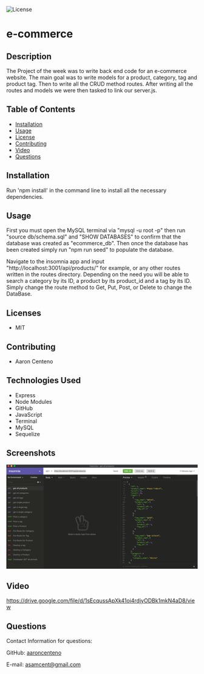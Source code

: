 ![License](https://img.shields.io/static/v1?label=License&message=MIT&color=BLUE)
# e-commerce


## Description

The Project of the week was to write back end code for an e-commerce website. The main goal was to write models for a product, category, tag and product tag. Then to write all the CRUD method routes. After writing all the routes and models we were then tasked to link our server.js.

## Table of Contents

* [Installation](#installation)
* [Usage](#usage)
* [License](#license)
* [Contributing](#contributing)
* [Video](#video)
* [Questions](#questions)

## Installation 

Run 'npm install' in the command line to install all the necessary dependencies.

## Usage

First you must open the MySQL terminal via "mysql -u root -p" then run "source db/schema.sql" and "SHOW DATABASES" to confirm that the database was created as "ecommerce_db". Then once the database has been created simply run "npm run seed" to populate the database. 

Navigate to the insomnia app and input "http://localhost:3001/api/products/" for example, or any other routes written in the routes directory. Depending on the need you will be able to search a category by its ID, a product by its product_id and a tag by its ID. Simply change the route method to Get, Put, Post, or Delete to change the DataBase.

## Licenses

* MIT

## Contributing

* Aaron Centeno

## Technologies Used
* Express
* Node Modules
* GitHub
* JavaScript
* Terminal
* MySQL
* Sequelize

## Screenshots

![Sample Screenshot](./imgs/insomnia.png)

## Video

https://drive.google.com/file/d/1sEcqussApXk41oi4rdjyODBk1mkN4aD8/view

## Questions

Contact Information for questions: 


GitHub: [aaroncenteno](https://www.github.com/aaroncenteno) 

E-mail: asamcent@gmail.com